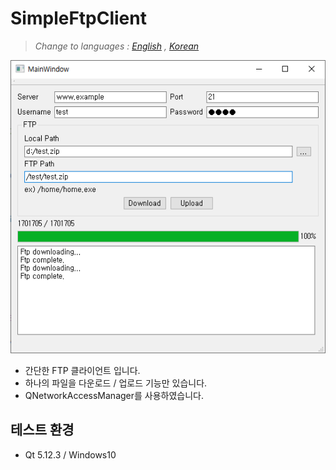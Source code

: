 # SimpleFtpClient
> *Change to languages : [English](README.en.md) , [Korean](README.md)*

<p align="center"><img src="https://github.com/LeeChiWon/SimpleFtpClient/blob/master/demo.png"></p>

- 간단한 FTP 클라이언트 입니다.
- 하나의 파일을 다운로드 / 업로드 기능만 있습니다.
- QNetworkAccessManager를 사용하였습니다.

## 테스트 환경
- Qt 5.12.3 / Windows10
